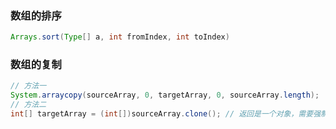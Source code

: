 ### 数组的排序
```java
Arrays.sort(Type[] a, int fromIndex, int toIndex) 
```

### 数组的复制
```java
// 方法一
System.arraycopy(sourceArray, 0, targetArray, 0, sourceArray.length);  
// 方法二
int[] targetArray = (int[])sourceArray.clone(); // 返回是一个对象，需要强制类型转换
```